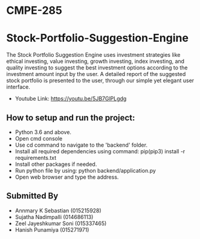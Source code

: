 # CMPE-285

# Stock-Portfolio-Suggestion-Engine
The Stock Portfolio Suggestion Engine uses investment strategies like ethical investing, value investing, growth investing, index investing, and quality investing to suggest the best investment options according to the investment amount input by the user. A detailed report of the suggested stock portfolio is presented to the user, through our simple yet elegant user interface.
- Youtube Link: https://youtu.be/5JB7GlPLgdg

## How to setup and run the project:

- Python 3.6 and above.
- Open cmd console
- Use cd command to navigate to the 'backend' folder.
- Install all required dependencies using command: pip(pip3) install -r requirements.txt
- Install other packages if needed.
- Run python file by using: python backend/application.py
- Open web browser and type the address.

## Submitted By

- Annmary K Sebastian (015215928)
- Sujatha Nadimpalli (014686113)
- Zeel Jayeshkumar Soni (015337465)
- Hanish Punamiya (015271971)
